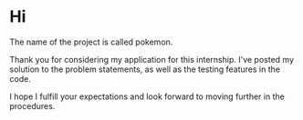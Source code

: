 # Hi

The name of the project is called pokemon.

Thank you for considering my application for this internship. I've posted my solution to the problem statements, as well as the testing features in the code.

I hope I fulfill your expectations and look forward to moving further in the procedures.
